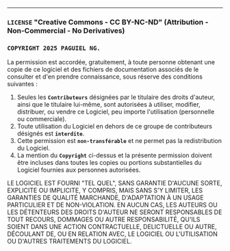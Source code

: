 
---

### **`LICENSE`** "Creative Commons - CC BY-NC-ND" (Attribution - Non-Commercial - No Derivatives)


### **`COPYRIGHT 2025 PAGUIEL NG.`**

La permission est accordée, gratuitement, à toute personne obtenant une copie de ce logiciel et des fichiers de documentation associés de le consulter et d'en prendre connaissance, sous réserve des conditions suivantes :

1. Seules les **`Contributeurs`** désignées par le titulaire des droits d'auteur, ainsi que le titulaire lui-même, sont autorisées à utiliser, modifier, distribuer, ou vendre ce Logiciel, peu importe l'utilisation (personnelle ou commerciale).
2. Toute utilisation du Logiciel en dehors de ce groupe de contributeurs désignés est **`interdite`**.
3. Cette permission est **`non-transférable`** et ne permet pas la redistribution du Logiciel.
4. La mention du **`Copyright`** ci-dessus et la présente permission doivent être incluses dans toutes les copies ou portions substantielles du Logiciel fournies aux personnes autorisées.


LE LOGICIEL EST FOURNI "TEL QUEL", SANS GARANTIE D'AUCUNE SORTE, EXPLICITE OU IMPLICITE, Y COMPRIS, MAIS SANS S'Y LIMITER, LES GARANTIES DE QUALITÉ MARCHANDE, D'ADAPTATION À UN USAGE PARTICULIER ET DE NON-VIOLATION. EN AUCUN CAS, LES AUTEURS OU LES DÉTENTEURS DES DROITS D'AUTEUR NE SERONT RESPONSABLES DE TOUT RECOURS, DOMMAGES OU AUTRE RESPONSABILITÉ, QU'ILS SOIENT DANS UNE ACTION CONTRACTUELLE, DELICTUELLE OU AUTRE, DÉCOULANT DE, OU EN RELATION AVEC, LE LOGICIEL OU L'UTILISATION OU D'AUTRES TRAITEMENTS DU LOGICIEL.

